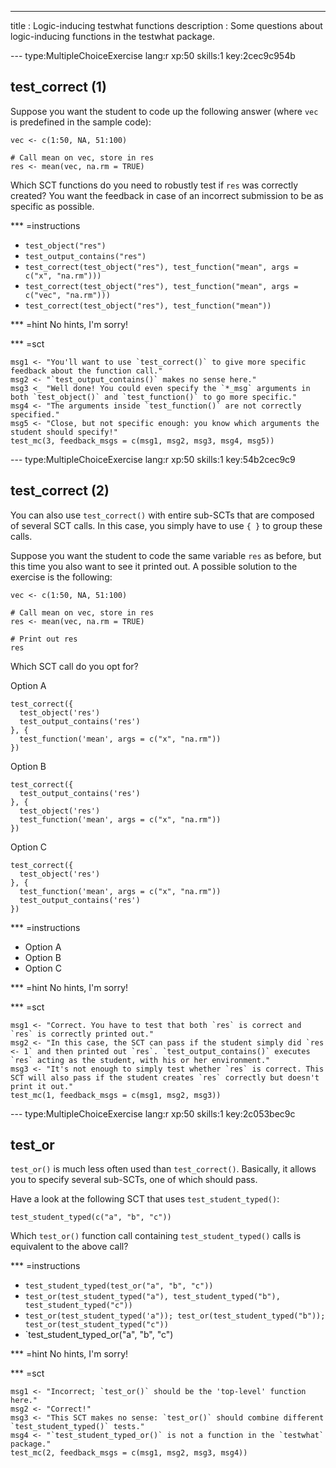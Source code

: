 ---
title       : Logic-inducing testwhat functions
description : Some questions about logic-inducing functions in the testwhat package.


--- type:MultipleChoiceExercise lang:r xp:50 skills:1 key:2cec9c954b
## test_correct (1)

Suppose you want the student to code up the following answer (where `vec` is predefined in the sample code):

```
vec <- c(1:50, NA, 51:100)

# Call mean on vec, store in res
res <- mean(vec, na.rm = TRUE)
```

Which SCT functions do you need to robustly test if `res` was correctly created? You want the feedback in case of an incorrect submission to be as specific as possible.

*** =instructions
- `test_object("res")`
- `test_output_contains("res")`
- `test_correct(test_object("res"), test_function("mean", args = c("x", "na.rm")))`
- `test_correct(test_object("res"), test_function("mean", args = c("vec", "na.rm")))`
- `test_correct(test_object("res"), test_function("mean"))`



*** =hint
No hints, I'm sorry!

*** =sct
```{r}
msg1 <- "You'll want to use `test_correct()` to give more specific feedback about the function call."
msg2 <- "`test_output_contains()` makes no sense here."
msg3 <_ "Well done! You could even specify the `*_msg` arguments in both `test_object()` and `test_function()` to go more specific."
msg4 <- "The arguments inside `test_function()` are not correctly specified."
msg5 <- "Close, but not specific enough: you know which arguments the student should specify!"
test_mc(3, feedback_msgs = c(msg1, msg2, msg3, msg4, msg5))
```

--- type:MultipleChoiceExercise lang:r xp:50 skills:1 key:54b2cec9c9
## test_correct (2)

You can also use `test_correct()` with entire sub-SCTs that are composed of several SCT calls. In this case, you simply have to use `{ }` to group these calls.

Suppose you want the student to code the same variable `res` as before, but this time you also want to see it printed out. A possible solution to the exercise is the following:

```
vec <- c(1:50, NA, 51:100)

# Call mean on vec, store in res
res <- mean(vec, na.rm = TRUE)

# Print out res
res
```

Which SCT call do you opt for?

Option A

```
test_correct({
  test_object('res')
  test_output_contains('res')
}, {
  test_function('mean', args = c("x", "na.rm"))
})
```

Option B

```
test_correct({
  test_output_contains('res')
}, {
  test_object('res')
  test_function('mean', args = c("x", "na.rm"))
})
```

Option C

```
test_correct({
  test_object('res')
}, {
  test_function('mean', args = c("x", "na.rm"))
  test_output_contains('res')
})
```


*** =instructions
- Option A
- Option B
- Option C

*** =hint
No hints, I'm sorry!

*** =sct
```{r}
msg1 <- "Correct. You have to test that both `res` is correct and `res` is correctly printed out."
msg2 <- "In this case, the SCT can pass if the student simply did `res <- 1` and then printed out `res`. `test_output_contains()` executes `res` acting as the student, with his or her environment."
msg3 <- "It's not enough to simply test whether `res` is correct. This SCT will also pass if the student creates `res` correctly but doesn't print it out."
test_mc(1, feedback_msgs = c(msg1, msg2, msg3))
```

--- type:MultipleChoiceExercise lang:r xp:50 skills:1 key:2c053bec9c
## test_or

`test_or()` is much less often used than `test_correct()`. Basically, it allows you to specify several sub-SCTs, one of which should pass.

Have a look at the following SCT that uses `test_student_typed()`:

```
test_student_typed(c("a", "b", "c"))
```

Which `test_or()` function call containing `test_student_typed()` calls is equivalent to the above call?

*** =instructions
- `test_student_typed(test_or("a", "b", "c"))`
- `test_or(test_student_typed("a"), test_student_typed("b"), test_student_typed("c"))`
- `test_or(test_student_typed('a")); test_or(test_student_typed("b")); test_or(test_student_typed("c"))`
- `test_student_typed_or("a", "b", "c")

*** =hint
No hints, I'm sorry!

*** =sct
```{r}
msg1 <- "Incorrect; `test_or()` should be the 'top-level' function here."
msg2 <- "Correct!"
msg3 <- "This SCT makes no sense: `test_or()` should combine different `test_student_typed()` tests."
msg4 <- "`test_student_typed_or()` is not a function in the `testwhat` package."
test_mc(2, feedback_msgs = c(msg1, msg2, msg3, msg4))
```


